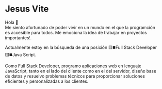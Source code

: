 
# Jesus Vite
Hola 👋<br>
Me siento afortunado de poder vivir en un mundo en el que la programción es accesible para todos. Me emociona la idea de trabajar en proyectos importantes!.

Actualmente estoy en la búsqueda de una posición 🟨◼️Full Stack Developer 🟨◼️Java Script.<br>

Como Full Stack Developer, programo aplicaciones web en lenguaje JavaScript, tanto en el lado del cliente como en el del servidor, diseño base de datos y resuelvo problemas técnicos para proporcionar soluciones eficientes y personalizadas a los clientes.


